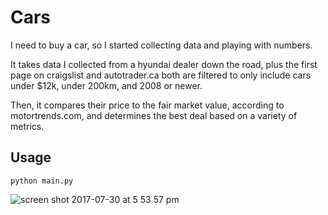 # Cars

I need to buy a car, so I started collecting data and playing with numbers.

It takes data I collected from a hyundai dealer down the road, plus the first page on craigslist and autotrader.ca
both are filtered to only include cars under $12k, under 200km, and 2008 or newer.

Then, it compares their price to the fair market value, according to motortrends.com, and determines the best deal based on a variety of metrics.

## Usage
```
python main.py
```

![screen shot 2017-07-30 at 5 53 57 pm](https://user-images.githubusercontent.com/20290503/28759285-4577c268-7550-11e7-8ed4-6eb8b8d77304.png)

